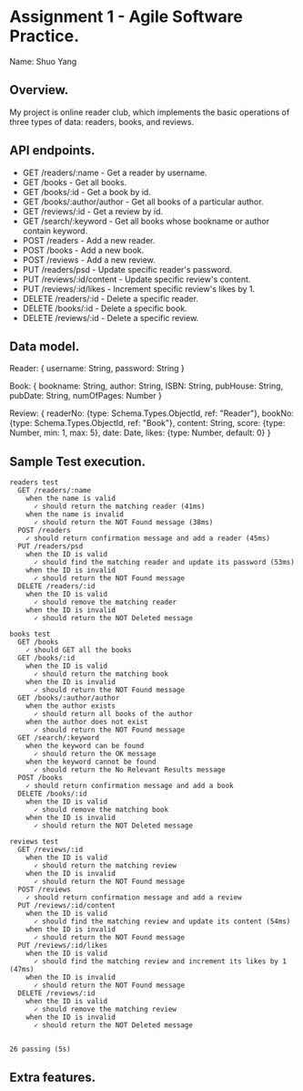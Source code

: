 # Assignment 1 - Agile Software Practice.

Name: Shuo Yang

## Overview.

My project is online reader club, which implements the basic operations of three types of data: readers, books, and reviews.

## API endpoints.

 + GET /readers/:name - Get a reader by username.
 + GET /books - Get all books.
 + GET /books/:id - Get a book by id.
 + GET /books/:author/author - Get all books of a particular author.
 + GET /reviews/:id - Get a review by id.
 + GET /search/:keyword - Get all books whose bookname or author contain keyword.
 + POST /readers - Add a new reader.
 + POST /books - Add a new book.
 + POST /reviews - Add a new review.
 + PUT /readers/psd - Update specific reader's password.
 + PUT /reviews/:id/content - Update specific review's content.
 + PUT /reviews/:id/likes - Increment specific review's likes by 1.
 + DELETE /readers/:id - Delete a specific reader.
 + DELETE /books/:id - Delete a specific book.
 + DELETE /reviews/:id - Delete a specific review.

## Data model.

Reader: {
  username: String,
  password: String
}

Book: {
  bookname: String,
  author: String,
  ISBN: String,
  pubHouse: String,
  pubDate: String,
  numOfPages: Number
}

Review: {
  readerNo: {type: Schema.Types.ObjectId, ref: "Reader"},
  bookNo: {type: Schema.Types.ObjectId, ref: "Book"},
  content: String,
  score: {type: Number, min: 1, max: 5},
  date: Date,
  likes: {type: Number, default: 0}
}

## Sample Test execution.

~~~
readers test
  GET /readers/:name
    when the name is valid
      ✓ should return the matching reader (41ms)
    when the name is invalid
      ✓ should return the NOT Found message (38ms)
  POST /readers
    ✓ should return confirmation message and add a reader (45ms)
  PUT /readers/psd
    when the ID is valid
      ✓ should find the matching reader and update its password (53ms)
    when the ID is invalid
      ✓ should return the NOT Found message
  DELETE /readers/:id
    when the ID is valid
      ✓ should remove the matching reader
    when the ID is invalid
      ✓ should return the NOT Deleted message

books test
  GET /books
    ✓ should GET all the books
  GET /books/:id
    when the ID is valid
      ✓ should return the matching book
    when the ID is invalid
      ✓ should return the NOT Found message
  GET /books/:author/author
    when the author exists
      ✓ should return all books of the author
    when the author does not exist
      ✓ should return the NOT Found message
  GET /search/:keyword
    when the keyword can be found
      ✓ should return the OK message
    when the keyword cannot be found
      ✓ should return the No Relevant Results message
  POST /books
    ✓ should return confirmation message and add a book
  DELETE /books/:id
    when the ID is valid
      ✓ should remove the matching book
    when the ID is invalid
      ✓ should return the NOT Deleted message

reviews test
  GET /reviews/:id
    when the ID is valid
      ✓ should return the matching review
    when the ID is invalid
      ✓ should return the NOT Found message
  POST /reviews
    ✓ should return confirmation message and add a review
  PUT /reviews/:id/content
    when the ID is valid
      ✓ should find the matching review and update its content (54ms)
    when the ID is invalid
      ✓ should return the NOT Found message
  PUT /reviews/:id/likes
    when the ID is valid
      ✓ should find the matching review and increment its likes by 1 (47ms)
    when the ID is invalid
      ✓ should return the NOT Found message
  DELETE /reviews/:id
    when the ID is valid
      ✓ should remove the matching review
    when the ID is invalid
      ✓ should return the NOT Deleted message


26 passing (5s)
~~~

## Extra features.
